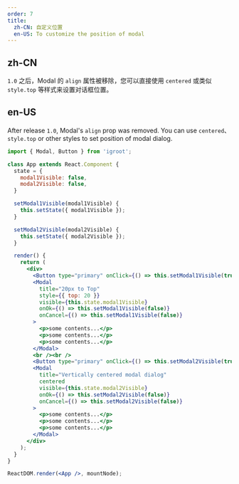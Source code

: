 ```yaml
---
order: 7
title:
  zh-CN: 自定义位置
  en-US: To customize the position of modal
---
```


## zh-CN

`1.0` 之后，Modal 的 `align` 属性被移除，您可以直接使用 `centered` 或类似 `style.top` 等样式来设置对话框位置。

## en-US

After release `1.0`, Modal's `align` prop was removed. You can use `centered`、`style.top` or other styles to
set position of modal dialog.

````jsx
import { Modal, Button } from 'igroot';

class App extends React.Component {
  state = {
    modal1Visible: false,
    modal2Visible: false,
  }

  setModal1Visible(modal1Visible) {
    this.setState({ modal1Visible });
  }

  setModal2Visible(modal2Visible) {
    this.setState({ modal2Visible });
  }

  render() {
    return (
      <div>
        <Button type="primary" onClick={() => this.setModal1Visible(true)}>Display a modal dialog at 20px to Top</Button>
        <Modal
          title="20px to Top"
          style={{ top: 20 }}
          visible={this.state.modal1Visible}
          onOk={() => this.setModal1Visible(false)}
          onCancel={() => this.setModal1Visible(false)}
        >
          <p>some contents...</p>
          <p>some contents...</p>
          <p>some contents...</p>
        </Modal>
        <br /><br />
        <Button type="primary" onClick={() => this.setModal2Visible(true)}>Vertically centered modal dialog</Button>
        <Modal
          title="Vertically centered modal dialog"
          centered
          visible={this.state.modal2Visible}
          onOk={() => this.setModal2Visible(false)}
          onCancel={() => this.setModal2Visible(false)}
        >
          <p>some contents...</p>
          <p>some contents...</p>
          <p>some contents...</p>
        </Modal>
      </div>
    );
  }
}

ReactDOM.render(<App />, mountNode);
````
